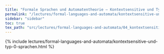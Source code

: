 ```yaml
---
title: "Formale Sprachen und Automatentheorie – Kontextsensitive und Typ-0-Sprachen"
permalink: "/lectures/formal-languages-and-automata/kontextsensitive-und-typ-0-sprachen.html"
sidebar: "sidebar"
toc: true
tex_path: "src/lectures/formal-languages-and-automata/04_kontextsensitive_und_typ-0-sprachen.tex"
---
```


{% include lectures/formal-languages-and-automata/kontextsensitive-und-typ-0-sprachen.html %}